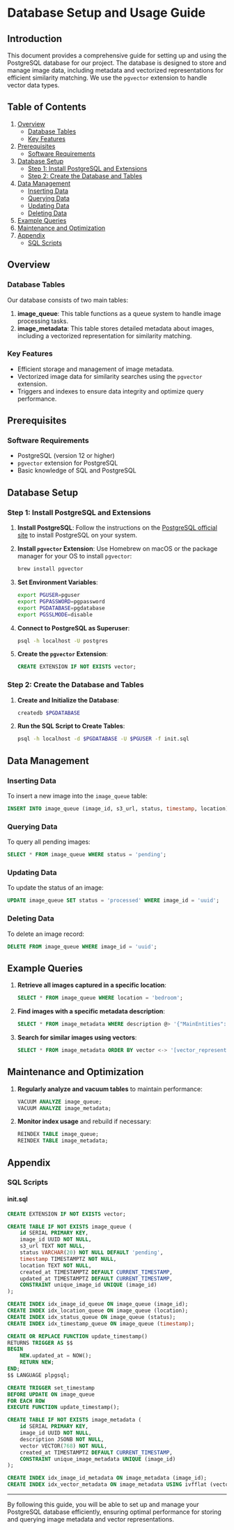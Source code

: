 # Database Setup and Usage Guide

## Introduction

This document provides a comprehensive guide for setting up and using the PostgreSQL database for our project. The database is designed to store and manage image data, including metadata and vectorized representations for efficient similarity matching. We use the `pgvector` extension to handle vector data types.

## Table of Contents

1. [Overview](#overview)
   - [Database Tables](#database-tables)
   - [Key Features](#key-features)
2. [Prerequisites](#prerequisites)
   - [Software Requirements](#software-requirements)
3. [Database Setup](#database-setup)
   - [Step 1: Install PostgreSQL and Extensions](#step-1-install-postgresql-and-extensions)
   - [Step 2: Create the Database and Tables](#step-2-create-the-database-and-tables)
4. [Data Management](#data-management)
   - [Inserting Data](#inserting-data)
   - [Querying Data](#querying-data)
   - [Updating Data](#updating-data)
   - [Deleting Data](#deleting-data)
5. [Example Queries](#example-queries)
6. [Maintenance and Optimization](#maintenance-and-optimization)
7. [Appendix](#appendix)
   - [SQL Scripts](#sql-scripts)

## Overview

### Database Tables

Our database consists of two main tables:

1. **image_queue**: This table functions as a queue system to handle image processing tasks.
2. **image_metadata**: This table stores detailed metadata about images, including a vectorized representation for similarity matching.

### Key Features

- Efficient storage and management of image metadata.
- Vectorized image data for similarity searches using the `pgvector` extension.
- Triggers and indexes to ensure data integrity and optimize query performance.

## Prerequisites

### Software Requirements

- PostgreSQL (version 12 or higher)
- `pgvector` extension for PostgreSQL
- Basic knowledge of SQL and PostgreSQL

## Database Setup

### Step 1: Install PostgreSQL and Extensions

1. **Install PostgreSQL**: Follow the instructions on the [PostgreSQL official site](https://www.postgresql.org/download/) to install PostgreSQL on your system.

2. **Install `pgvector` Extension**: Use Homebrew on macOS or the package manager for your OS to install `pgvector`:
   ```bash
   brew install pgvector
   ```

3. **Set Environment Variables**:
   ```bash
   export PGUSER=pguser
   export PGPASSWORD=pgpassword
   export PGDATABASE=pgdatabase
   export PGSSLMODE=disable
   ```

4. **Connect to PostgreSQL as Superuser**:
   ```bash
   psql -h localhost -U postgres
   ```

5. **Create the `pgvector` Extension**:
   ```sql
   CREATE EXTENSION IF NOT EXISTS vector;
   ```

### Step 2: Create the Database and Tables

1. **Create and Initialize the Database**:
   ```bash
   createdb $PGDATABASE
   ```

2. **Run the SQL Script to Create Tables**:
   ```bash
   psql -h localhost -d $PGDATABASE -U $PGUSER -f init.sql
   ```

## Data Management

### Inserting Data

To insert a new image into the `image_queue` table:
```sql
INSERT INTO image_queue (image_id, s3_url, status, timestamp, location) VALUES ('uuid', 's3_url', 'pending', 'timestamp', 'location');
```

### Querying Data

To query all pending images:
```sql
SELECT * FROM image_queue WHERE status = 'pending';
```

### Updating Data

To update the status of an image:
```sql
UPDATE image_queue SET status = 'processed' WHERE image_id = 'uuid';
```

### Deleting Data

To delete an image record:
```sql
DELETE FROM image_queue WHERE image_id = 'uuid';
```

## Example Queries

1. **Retrieve all images captured in a specific location**:
   ```sql
   SELECT * FROM image_queue WHERE location = 'bedroom';
   ```

2. **Find images with a specific metadata description**:
   ```sql
   SELECT * FROM image_metadata WHERE description @> '{"MainEntities": [{"Object": "person"}]}';
   ```

3. **Search for similar images using vectors**:
   ```sql
   SELECT * FROM image_metadata ORDER BY vector <-> '[vector_representation]' LIMIT 5;
   ```

## Maintenance and Optimization

1. **Regularly analyze and vacuum tables** to maintain performance:
   ```sql
   VACUUM ANALYZE image_queue;
   VACUUM ANALYZE image_metadata;
   ```

2. **Monitor index usage** and rebuild if necessary:
   ```sql
   REINDEX TABLE image_queue;
   REINDEX TABLE image_metadata;
   ```

## Appendix

### SQL Scripts

#### init.sql

```sql
CREATE EXTENSION IF NOT EXISTS vector;

CREATE TABLE IF NOT EXISTS image_queue (
    id SERIAL PRIMARY KEY,
    image_id UUID NOT NULL,
    s3_url TEXT NOT NULL,
    status VARCHAR(20) NOT NULL DEFAULT 'pending',
    timestamp TIMESTAMPTZ NOT NULL,
    location TEXT NOT NULL,
    created_at TIMESTAMPTZ DEFAULT CURRENT_TIMESTAMP,
    updated_at TIMESTAMPTZ DEFAULT CURRENT_TIMESTAMP,
    CONSTRAINT unique_image_id UNIQUE (image_id)
);

CREATE INDEX idx_image_id_queue ON image_queue (image_id);
CREATE INDEX idx_location_queue ON image_queue (location);
CREATE INDEX idx_status_queue ON image_queue (status);
CREATE INDEX idx_timestamp_queue ON image_queue (timestamp);

CREATE OR REPLACE FUNCTION update_timestamp()
RETURNS TRIGGER AS $$
BEGIN
    NEW.updated_at = NOW();
    RETURN NEW;
END;
$$ LANGUAGE plpgsql;

CREATE TRIGGER set_timestamp
BEFORE UPDATE ON image_queue
FOR EACH ROW
EXECUTE FUNCTION update_timestamp();

CREATE TABLE IF NOT EXISTS image_metadata (
    id SERIAL PRIMARY KEY,
    image_id UUID NOT NULL,
    description JSONB NOT NULL,
    vector VECTOR(768) NOT NULL,
    created_at TIMESTAMPTZ DEFAULT CURRENT_TIMESTAMP,
    CONSTRAINT unique_image_metadata UNIQUE (image_id)
);

CREATE INDEX idx_image_id_metadata ON image_metadata (image_id);
CREATE INDEX idx_vector_metadata ON image_metadata USING ivfflat (vector);
```

---

By following this guide, you will be able to set up and manage your PostgreSQL database efficiently, ensuring optimal performance for storing and querying image metadata and vector representations.